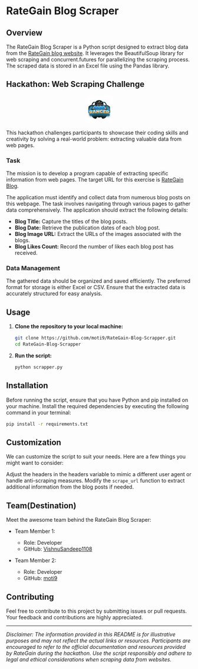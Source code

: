 

# RateGain Blog Scraper

## Overview

The RateGain Blog Scraper is a Python script designed to extract blog data from the [RateGain blog website](https://rategain.com/blog/). It leverages the BeautifulSoup library for web scraping and concurrent.futures for parallelizing the scraping process. The scraped data is stored in an Excel file using the Pandas library.

## Hackathon: Web Scraping Challenge

<p align="center">
  <img src="rategain.png" alt="RateGain">
</p>

This hackathon challenges participants to showcase their coding skills and creativity by solving a real-world problem: extracting valuable data from web pages.

### Task

The mission is to develop a program capable of extracting specific information from web pages. The target URL for this exercise is [RateGain Blog](https://rategain.com/blog).

The application must identify and collect data from numerous blog posts on this webpage. The task involves navigating through various pages to gather data comprehensively. The application should extract the following details:

- **Blog Title:** Capture the titles of the blog posts.
- **Blog Date:** Retrieve the publication dates of each blog post.
- **Blog Image URL:** Extract the URLs of the images associated with the blogs.
- **Blog Likes Count:** Record the number of likes each blog post has received.

### Data Management

The gathered data should be organized and saved efficiently. The preferred format for storage is either Excel or CSV. Ensure that the extracted data is accurately structured for easy analysis.

## Usage

1. **Clone the repository to your local machine:**

    ```bash
    git clone https://github.com/moti9/RateGain-Blog-Scrapper.git
    cd RateGain-Blog-Scrapper
    ```

2. **Run the script:**

    ```bash
    python scrapper.py
    ```

## Installation

Before running the script, ensure that you have Python and pip installed on your machine. Install the required dependencies by executing the following command in your terminal:

```bash
pip install -r requirements.txt
```

## Customization
We can customize the script to suit your needs. Here are a few things you might want to consider:

Adjust the headers in the headers variable to mimic a different user agent or handle anti-scraping measures.
Modify the `scrape_url` function to extract additional information from the blog posts if needed.


## Team(Destination)
Meet the awesome team behind the RateGain Blog Scraper:

- Team Member 1:
    -   Role: Developer
    -   GitHub: [VishnuSandeep1108](https://github.com/VishnuSandeep1108)

- Team Member 2:

    -   Role: Developer
    -   GitHub: [moti9](https://github.com/moti9)

## Contributing
Feel free to contribute to this project by submitting issues or pull requests. Your feedback and contributions are highly appreciated.


---
*Disclaimer: The information provided in this README is for illustrative purposes and may not reflect the actual links or resources. Participants are encouraged to refer to the official documentation and resources provided by RateGain during the hackathon. Use the script responsibly and adhere to legal and ethical considerations when scraping data from websites.*

